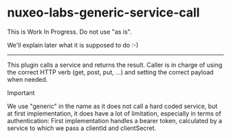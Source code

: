 # nuxeo-labs-generic-service-call

This is Work In Progress. Do not use "as is".

We'll explain later what it is supposed to do :-)

<hr>

This plugin calls a service and returns the result. Caller is in charge of using the correct HTTP verb (get, post, put, ...) and setting the correct payload when needed.


> [!IMPORTANT]
We use "generic" in the name as it does not call a hard coded service, but at first implementation, it does have a lot of limitation, especially in terms of authentication: First implementation handles a bearer token, calculated by a service to which we pass a clientId and clientSecret.


